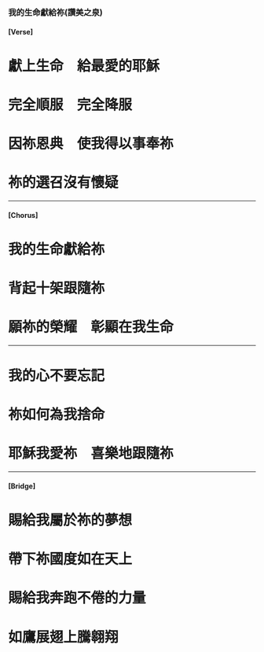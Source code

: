 ### 我的生命獻給祢(讚美之泉)

#### [Verse]
# 獻上生命　給最愛的耶穌　
# 完全順服　完全降服　
# 因祢恩典　使我得以事奉祢　
# 祢的選召沒有懷疑　 

---

#### [Chorus]
# 我的生命獻給祢　
# 背起十架跟隨祢　
# 願祢的榮耀　彰顯在我生命　

---

# 我的心不要忘記　
# 祢如何為我捨命
# 耶穌我愛祢　喜樂地跟隨祢　

---

#### [Bridge]
# 賜給我屬於祢的夢想　
# 帶下祢國度如在天上　
# 賜給我奔跑不倦的力量　
# 如鷹展翅上騰翱翔　